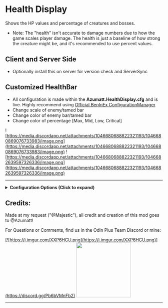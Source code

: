 # Health Display

Shows the HP values and percentage of creatures and bosses.

- Note: The "health" isn't accurate to damage numbers due to how the game scales player damage. The health is just a
  baseline of how strong the creature might be, and it's recommended to use percent values.

## Client and Server Side

* Optionally install this on server for version check and ServerSync

## Customized HealthBar

* All configuration is made within the **Azumatt.HealthDisplay.cfg** and is live. Highly recommend using
  [Official BepInEx ConfigurationManager](https://valheim.thunderstore.io/package/Azumatt/Official_BepInEx_ConfigurationManager/)
* Change scale of enemy/tamed bar
* Change color of enemy bar/tamed bar
* Change color of percentage [Max, Mid, Low, Critical]


![https://media.discordapp.net/attachments/1046680688822321193/1046680869076733983/image.png](https://media.discordapp.net/attachments/1046680688822321193/1046680869076733983/image.png)
![https://media.discordapp.net/attachments/1046680688822321193/1046682639597326336/image.png](https://media.discordapp.net/attachments/1046680688822321193/1046682639597326336/image.png)

---

<details><summary><b>Configuration Options (Click to expand)</b></summary>

### How they look in [Official BepInEx ConfigurationManager](https://valheim.thunderstore.io/package/Azumatt/Official_BepInEx_ConfigurationManager/)
![https://i.imgur.com/RKHUfxk.png](https://i.imgur.com/RKHUfxk.png)



`1 - General`

Lock Configuration [Synced with Server]
* If on, the configuration is locked and can be changed by server admins only.
  * Default Value: On

Health String Format [Synced with Server]
* Creature health format
  * '{0}' is current health value
  * '{1}' is total health value
  * '{2}' is health percentage value
    * Default Value: {0}/{1} (<color>{2}%</color>)

`2 - Colors`

Tamed HB Color [Synced with Server]
* Color of the health bar for tamed creatures. This is the bar that is on top.
  * Default Value: 339E66FF

Enemy HB Color [Synced with Server]
* Color of the health bar for tamed creatures. This is the bar that is under the top bar.
  * Default Value: 339E66FF

High Percent Color [Synced with Server]
* Color of the health bar's percentage text for creatures with high health percentage. 75% or higher.
  * Default Value: 339E66FF

Hurt Percent Color [Synced with Server]
* Color of the health bar's percentage text for creatures with relatively high health percentage. 50% or higher.
  * Default Value: CCCC33FF

Low Percent Color [Synced with Server]
* Color of the health bar's percentage text for creatures with low health percentage. 25% or higher.
  * Default Value: CC6633FF

Critical Percent Color [Synced with Server]
* Color of the health bar's percentage text for creatures with critical health percentage. 0% or higher.
  * Default Value: CC3333FF

`3 - Scaling`

Tamed Healthbar Scale [Synced with Server]
* Scale of the health bar for tamed creatures.
  * Default Value: {"x":1.0,"y":1.0,"z":1.0}

Enemy Healthbar Scale [Synced with Server]
* Scale of the health bar for creatures.
  * Default Value: {"x":1.0,"y":1.0,"z":1.0}


</details>

## Credits:

Made at my request ("@Majestic"), all credit and creation of this mod goes to @Azumatt!

For Questions or Comments, find us in the Odin Plus Team Discord or mine:

[![https://i.imgur.com/XXP6HCU.png](https://i.imgur.com/XXP6HCU.png)](https://discord.gg/Pb6bVMnFb2)
<a href="https://discord.gg/pdHgy6Bsng"><img src="https://i.imgur.com/Xlcbmm9.png" href="https://discord.gg/pdHgy6Bsng" width="175" height="175"></a>
***